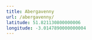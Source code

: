 ```yaml
---
title: Abergavenny
url: /abergavenny/
latitude: 51.821130800000006
longitude: -3.0147890000000004
---
```

